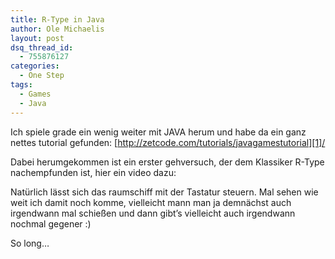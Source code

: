 ```yaml
---
title: R-Type in Java
author: Ole Michaelis
layout: post
dsq_thread_id:
  - 755876127
categories:
  - One Step
tags:
  - Games
  - Java
---
```


Ich spiele grade ein wenig weiter mit JAVA herum und habe da ein ganz nettes tutorial gefunden: [http://zetcode.com/tutorials/javagamestutorial][1]/

 [1]: http://zetcode.com/tutorials/javagamestutorial/

Dabei herumgekommen ist ein erster gehversuch, der dem Klassiker R-Type nachempfunden ist, hier ein video dazu:

Natürlich lässt sich das raumschiff mit der Tastatur steuern. Mal sehen wie weit ich damit noch komme, vielleicht mann man ja demnächst auch irgendwann mal schießen und dann gibt’s vielleicht auch irgendwann nochmal gegener :)

So long…